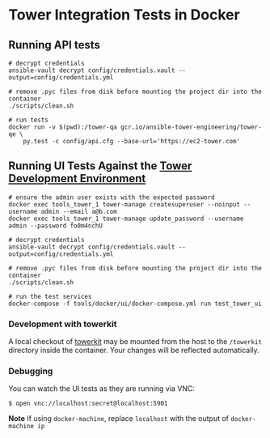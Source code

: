 # Tower Integration Tests in Docker

## Running API tests
```shell
# decrypt credentials
ansible-vault decrypt config/credentials.vault --output=config/credentials.yml

# remove .pyc files from disk before mounting the project dir into the container
./scripts/clean.sh

# run tests
docker run -v $(pwd):/tower-qa gcr.io/ansible-tower-engineering/tower-qe \
    py.test -c config/api.cfg --base-url='https://ec2-tower.com'
```

## Running UI Tests Against the [Tower Development Environment](https://github.com/ansible/ansible-tower/blob/devel/CONTRIBUTING.md)

```shell
# ensure the admin user exists with the expected password
docker exec tools_tower_1 tower-manage createsuperuser --noinput --username admin --email a@b.com
docker exec tools_tower_1 tower-manage update_password --username admin --password fo0m4nchU

# decrypt credentials
ansible-vault decrypt config/credentials.vault --output=config/credentials.yml

# remove .pyc files from disk before mounting the project dir into the container
./scripts/clean.sh

# run the test services
docker-compose -f tools/docker/ui/docker-compose.yml run test_tower_ui
```

### Development with towerkit

A local checkout of [towerkit](https://github.com/ansible/towerkit) may be mounted from the host to the `/towerkit` directory inside the container. Your changes will be reflected automatically.

### Debugging

You can watch the UI tests as they are running via VNC:

```shell
$ open vnc://localhost:secret@localhost:5901
```

**Note** If using `docker-machine`, replace `localhost` with the output of `docker-machine ip`

